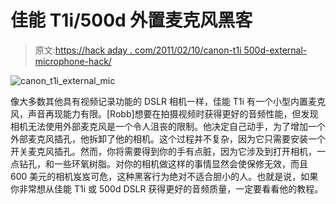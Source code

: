 # 佳能 T1i/500d 外置麦克风黑客

> 原文:[https://hack aday . com/2011/02/10/canon-t1i 500d-external-microphone-hack/](https://hackaday.com/2011/02/10/canon-t1i500d-external-microphone-hack/)

![canon_t1i_external_mic](../Images/63a5cd53921ad94da82766babc396d36.png "canon_t1i_external_mic")

像大多数其他具有视频记录功能的 DSLR 相机一样，佳能 T1i 有一个小型内置麦克风，声音再现能力有限。[Robb]想要在拍摄视频时获得更好的音频性能，但发现相机无法使用外部麦克风是一个令人沮丧的限制。他决定自己动手，为了增加一个外部麦克风插孔，他拆卸了他的相机。这个过程并不复杂，因为它只需要安装一个开关麦克风插孔。然而，你将需要得到你的手有点脏，因为它涉及到打开相机，一点钻孔，和一些环氧树脂。对你的相机做这样的事情显然会使保修无效，而且 600 美元的相机岌岌可危，这种黑客行为绝对不适合胆小的人。也就是说，如果你非常想从佳能 T1i 或 500d DSLR 获得更好的音频质量，一定要看看他的教程。